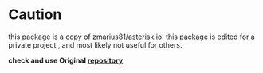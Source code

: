 # Caution

this package is a copy of [zmarius81/asterisk.io](https://github.com/zmarius81/asterisk.io). this package is edited for a private project , and most likely not useful for others. 

**check and use Original [repository](https://github.com/zmarius81/asterisk.io)**